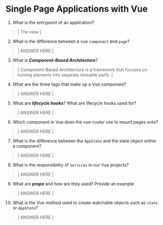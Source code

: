 # Single Page Applications with Vue
01. What is the entrypoint of an application?

  > | The view |

02. What is the difference between a vue `component` and `page`?

  > | ANSWER HERE |

03. What is ***Component-Based Architecture***?

  > | Component-Based Architecture is a framework that focuses on turning elements into separate reusable parts. |

04. What are the three tags that make up a Vue component?

  > | ANSWER HERE |

05. What are ***lifecycle hooks***? What are lifecycle hooks used for?

  > | ANSWER HERE |

06. Which component in Vue does the vue-router use to mount pages onto?

  > | ANSWER HERE |

07. What is the difference between the `AppState` and the state object within a component?

  > | ANSWER HERE |

08. What is the responsibility of `Services` in our Vue projects?

  > | ANSWER HERE |

09. What are ***props*** and how are they used? Provide an example

  > | ANSWER HERE |

10. What is the Vue method used to create watchable objects such as `state` or `AppState`?

  > | ANSWER HERE |
